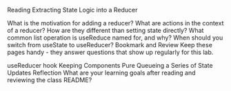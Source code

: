 Reading
Extracting State Logic into a Reducer

What is the motivation for adding a reducer?
What are actions in the context of a reducer? How are they different than setting state directly?
What common list operation is useReduce named for, and why?
When should you switch from useState to useReducer?
Bookmark and Review
Keep these pages handy - they answer questions that show up regularly for this lab.

useReducer hook
Keeping Components Pure
Queueing a Series of State Updates
Reflection
What are your learning goals after reading and reviewing the class README?